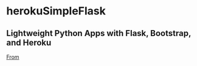 # herokuSimpleFlask

## Lightweight Python Apps with Flask, Bootstrap, and Heroku


[From](http://blog.shea.io/lightweight-python-apps-with-flask-twitter-bootstrap-and-heroku/)
